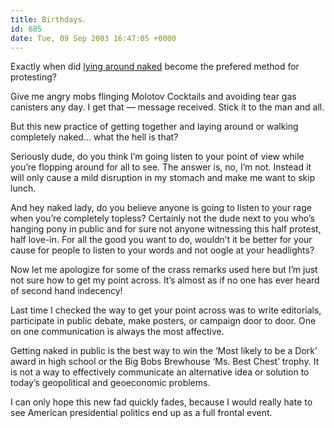 ```yaml
---
title: Birthdays.
id: 685
date: Tue, 09 Sep 2003 16:47:05 +0000
---
```


Exactly when did [lying around naked](http://story.news.yahoo.com/news?tmpl=story2&u=/030908/168/57lkh.html&e=1) become the prefered method for protesting?  

Give me angry mobs flinging Molotov Cocktails and avoiding tear gas canisters any day. I get that — message received. Stick it to the man and all.  

But this new practice of getting together and laying around or walking completely naked… what the hell is that?  

Seriously dude, do you think I’m going listen to your point of view while you’re flopping around for all to see. The answer is, no, I’m not. Instead it will only cause a mild disruption in my stomach and make me want to skip lunch.  

And hey naked lady, do you believe anyone is going to listen to your rage when you’re completely topless? Certainly not the dude next to you who’s hanging pony in public and for sure not anyone witnessing this half protest, half love-in. For all the good you want to do, wouldn’t it be better for your cause for people to listen to your words and not oogle at your headlights?  

Now let me apologize for some of the crass remarks used here but I’m just not sure how to get my point across. It’s almost as if no one has ever heard of second hand indecency!  

Last time I checked the way to get your point across was to write editorials, participate in public debate, make posters, or campaign door to door. One on one communication is always the most affective.  

Getting naked in public is the best way to win the ‘Most likely to be a Dork’ award in high school or the Big Bobs Brewhouse ‘Ms. Best Chest’ trophy. It is not a way to effectively communicate an alternative idea or solution to today’s geopolitical and geoeconomic problems.  

I can only hope this new fad quickly fades, because I would really hate to see American presidential politics end up as a full frontal event.





